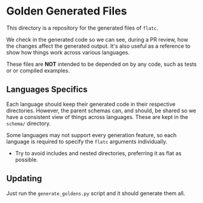 # Golden Generated Files

This directory is a repository for the generated files of `flatc`.

We check in the generated code so we can see, during a PR review, how the
changes affect the generated output. It's also useful as a reference to show
how things work across various languages.

These files are **NOT** intended to be depended on by any code, such as tests or
or compiled examples.

## Languages Specifics

Each language should keep their generated code in their respective directories.
However, the parent schemas can, and should, be shared so we have a consistent
view of things across languages. These are kept in the `schema/` directory.

Some languages may not support every generation feature, so each language is
required to specify the `flatc` arguments individually.

* Try to avoid includes and nested directories, preferring it as flat as 
possible.

## Updating

Just run the `generate_goldens.py` script and it should generate them all.
